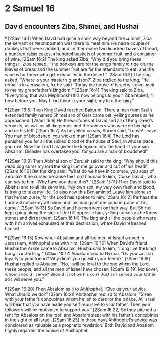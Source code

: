 # 2 Samuel 16

## David encounters Ziba, Shimei, and Hushai
¶[2Sam 16:1] When David had gone a short way beyond the summit, Ziba the servant of Mephibosheth was there to meet him. He had a couple of donkeys that were saddled, and on them were two hundred loaves of bread, a hundred raisin cakes, a hundred baskets of summer fruit, and a container of wine.
[2Sam 16:2] The king asked Ziba, “Why did you bring these things?” Ziba replied, “The donkeys are for the king’s family to ride on, the loaves of bread and the summer fruit are for the attendants to eat, and the wine is for those who get exhausted in the desert.”
[2Sam 16:3] The king asked, “Where is your master’s grandson?” Ziba replied to the king, “He remains in Jerusalem, for he said, ‘Today the house of Israel will give back to me my grandfather’s kingdom.’”
[2Sam 16:4] The king said to Ziba, “Everything that was Mephibosheth’s now belongs to you.” Ziba replied, “I bow before you. May I find favor in your sight, my lord the king.”

¶[2Sam 16:5] Then King David reached Bahurim. There a man from Saul’s extended family named Shimei son of Gera came out, yelling curses as he approached.
[2Sam 16:6] He threw stones at David and all of King David’s servants, as well as all the people and the soldiers who were on his right and on his left.
[2Sam 16:7] As he yelled curses, Shimei said, “Leave! Leave! You man of bloodshed, you wicked man!
[2Sam 16:8] The Lord has punished you for all the spilled blood of the house of Saul, in whose place you rule. Now the Lord has given the kingdom into the hand of your son Absalom. Disaster has overtaken you, for you are a man of bloodshed!”

¶[2Sam 16:9] Then Abishai son of Zeruiah said to the king, “Why should this dead dog curse my lord the king? Let me go over and cut off his head!”
[2Sam 16:10] But the king said, “What do we have in common, you sons of Zeruiah? If he curses because the Lord has said to him, ‘Curse David!’, who can say to him, ‘Why have you done this?’”
[2Sam 16:11] Then David said to Abishai and to all his servants, “My own son, my very own flesh and blood, is trying to take my life. So also now this Benjaminite! Leave him alone so that he can curse, for the Lord has spoken to him.
[2Sam 16:12] Perhaps the Lord will notice my affliction and this day grant me good in place of his curse.”
[2Sam 16:13] So David and his men went on their way. But Shimei kept going along the side of the hill opposite him, yelling curses as he threw stones and dirt at them.
[2Sam 16:14] The king and all the people who were with him arrived exhausted at their destination, where David refreshed himself.

¶[2Sam 16:15] Now when Absalom and all the men of Israel arrived in Jerusalem, Ahithophel was with him.
[2Sam 16:16] When David’s friend Hushai the Arkite came to Absalom, Hushai said to him, “Long live the king! Long live the king!”
[2Sam 16:17] Absalom said to Hushai, “Do you call this loyalty to your friend? Why didn’t you go with your friend?”
[2Sam 16:18] Hushai replied to Absalom, “No, I will be loyal to the one whom the Lord, these people, and all the men of Israel have chosen.
[2Sam 16:19] Moreover, whom should I serve? Should it not be his son? Just as I served your father, so I will serve you.”

¶[2Sam 16:20] Then Absalom said to Ahithophel, “Give us your advice. What should we do?”
[2Sam 16:21] Ahithophel replied to Absalom, “Sleep with your father’s concubines whom he left to care for the palace. All Israel will hear that you have made yourself repulsive to your father. Then your followers will be motivated to support you.”
[2Sam 16:22] So they pitched a tent for Absalom on the roof, and Absalom slept with his father’s concubines in the sight of all Israel.
[2Sam 16:23] In those days Ahithophel’s advice was considered as valuable as a prophetic revelation. Both David and Absalom highly regarded the advice of Ahithophel.
